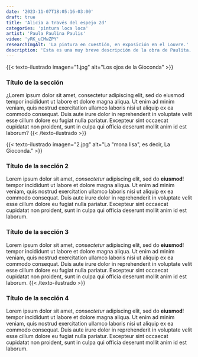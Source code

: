 ```yaml
---
date: '2023-11-07T18:05:16-03:00'
draft: true
title: 'Alicia a través del espejo 2d'
categories: 'pintura loca loca'
artist: 'Paula Paulina Paulis'
video: 'yRK_uCMwZPY'
researchImgAlt: 'La pintura en cuestión, en exposición en el Louvre.'
description: 'Esta es una muy breve descripción de la obra de Paulita.'
---
```

{{< texto-ilustrado imagen="1.jpg" alt="Los ojos de la Gioconda" >}}
### Título de la sección
¿Lorem ipsum dolor sit amet, consectetur adipiscing elit, sed do eiusmod tempor incididunt ut labore et dolore magna aliqua. Ut enim ad minim veniam, quis nostrud exercitation ullamco laboris nisi ut aliquip ex ea commodo consequat. Duis aute irure dolor in reprehenderit in voluptate velit esse cillum dolore eu fugiat nulla pariatur. Excepteur sint occaecat cupidatat non proident, sunt in culpa qui officia deserunt mollit anim id est laborum?
{{< /texto-ilustrado >}}

{{< texto-ilustrado imagen="2.jpg" alt="La \"mona lisa\", es decir, La Gioconda." >}}
### Título de la sección 2
Lorem ipsum dolor sit amet, *consectetur* adipiscing elit, sed do **eiusmod**! tempor incididunt ut labore et dolore magna aliqua. Ut enim ad minim veniam, quis nostrud exercitation ullamco laboris nisi ut aliquip ex ea commodo consequat. Duis aute irure dolor in reprehenderit in voluptate velit esse cillum dolore eu fugiat nulla pariatur. Excepteur sint occaecat cupidatat non proident, sunt in culpa qui officia deserunt mollit anim id est laborum.


### Título de la sección 3
Lorem ipsum dolor sit amet, *consectetur* adipiscing elit, sed do **eiusmod**! tempor incididunt ut labore et dolore magna aliqua. Ut enim ad minim veniam, quis nostrud exercitation ullamco laboris nisi ut aliquip ex ea commodo consequat. Duis aute irure dolor in reprehenderit in voluptate velit esse cillum dolore eu fugiat nulla pariatur. Excepteur sint occaecat cupidatat non proident, sunt in culpa qui officia deserunt mollit anim id est laborum.
{{< /texto-ilustrado >}}

### Título de la sección 4
Lorem ipsum dolor sit amet, *consectetur* adipiscing elit, sed do **eiusmod**! tempor incididunt ut labore et dolore magna aliqua. Ut enim ad minim veniam, quis nostrud exercitation ullamco laboris nisi ut aliquip ex ea commodo consequat. Duis aute irure dolor in reprehenderit in voluptate velit esse cillum dolore eu fugiat nulla pariatur. Excepteur sint occaecat cupidatat non proident, sunt in culpa qui officia deserunt mollit anim id est laborum.

